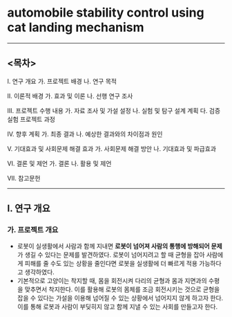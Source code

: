 # automobile stability control using cat landing mechanism
- - -
## <목차>
Ⅰ. 연구 개요
가. 프로젝트 배경
나. 연구 목적

Ⅱ. 이론적 배경
가. 효과 및 이론
나. 선행 연구 조사

Ⅲ. 프로젝트 수행 내용
가. 자료 조사 및 가설 설정
나. 실험 및 탐구 설계 계획
다. 검증 실험 프로젝트 과정

Ⅳ. 향후 계획
가. 최종 결과
나. 예상한 결과와의 차이점과 원인

Ⅴ. 기대효과 및 사회문제 해결 효과
가. 사회문제 해결 방안
나. 기대효과 및 파급효과

Ⅵ. 결론 및 제언
가. 결론
나. 활용 및 제언

Ⅶ. 참고문헌

 - - -

## Ⅰ. 연구 개요
### 가. 프로젝트 개요
 - 로봇이 실생활에서 사람과 함께 지내면 **로봇이 넘어져 사람의 통행에 방해되어 문제**가 생길 수 있다는 문제를 발견하였다. 로봇이 넘어지려고 할 때 균형을 잡아 사람에게 피해를 줄 수도 있는 상황을 줄인다면 로봇을 실생활에 더 빠르게 적용 가능하다고 생각하였다.
- 기본적으로 고양이는 착지할 때, 몸을 회전시켜 다리의 균형과 몸과 지면과의 수평을 맞추면서 착지한다. 이를 활용해 로봇의 몸체를 조금 회전시키는 것으로 균형을 잡을 수 있다는 가설을 이용해 넘어질 수 있는 상황에서 넘어지지 않게 하고자 한다. 이를 통해 로봇과 사람이 부딪히지 않고 함께 지낼 수 있는 사회를 만들고자 한다.
